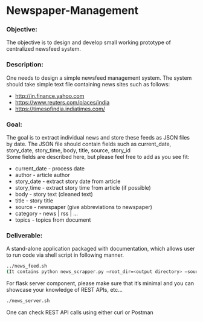 # Newspaper-Management

### Objective:

The objective is to design and develop small working prototype of centralized newsfeed
system.

### Description:

One needs to design a simple newsfeed management system. The system should take simple
text file containing news sites such as follows:
  - http://in.finance.yahoo.com
  - https://www.reuters.com/places/india
  - https://timesofindia.indiatimes.com/

### Goal:
The goal is to extract individual news and store these feeds as JSON files by date. The JSON
file should contain fields such as current_date, story_date, story_time, body, title, source,
story_id  
Some fields are described here, but please feel free to add as you see fit:
  - current_date - process date
  - author - article author
  - story_date - extract story date from article
  - story_time - extract story time from article (if possible)
  - body - story text (cleaned text)
  - title - story title
  - source - newspaper (give abbreviations to newspaper)
  - category - news | rss | …
  - topics - topics from document
  
  ### Deliverable:
A stand-alone application packaged with documentation, which allows user to run code via
shell script in following manner.  

```sh
../news_feed.sh 
(It contains python news_scrapper.py —root_dir=<output directory> —source_list=<file containing news sites>)
```
For flask server component, please make sure that it’s minimal and you can showcase your
knowledge of REST APIs, etc…

```sh
./news_server.sh
```

One can check REST API calls using either curl or Postman
